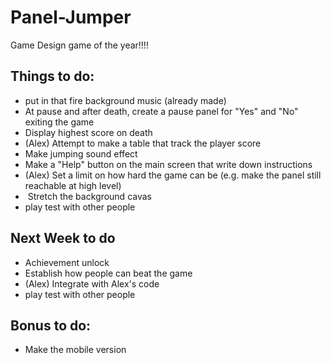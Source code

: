 # Panel-Jumper
Game Design game of the year!!!!

## Things to do: ##
*  put in that fire background music (already made)
*  At pause and after death, create a pause panel for "Yes" and "No" exiting the game 
*  Display highest score on death
*  (Alex) Attempt to make a table that track the player score
*  Make jumping sound effect
*  Make a "Help" button on the main screen that write down instructions
*  (Alex) Set a limit on how hard the game can be (e.g. make the panel still reachable at high level)
*  Stretch the background cavas
*  play test with other people

## Next Week to do ##

*  Achievement unlock
*  Establish how people can beat the game
*  (Alex) Integrate with Alex's code
*  play test with other people
## Bonus to do: ##
*  Make the mobile version
